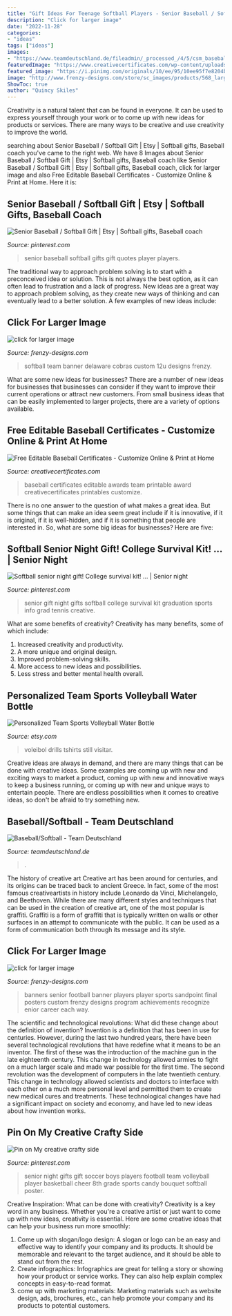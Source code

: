 ```yaml
---
title: "Gift Ideas For Teenage Softball Players - Senior Baseball / Softball Gift"
description: "Click for larger image"
date: "2022-11-28"
categories:
- "ideas"
tags: ["ideas"]
images:
- "https://www.teamdeutschland.de/fileadmin/_processed_/4/5/csm_baseball-softball-hero-53_7db67f05a9.jpg"
featuredImage: "https://www.creativecertificates.com/wp-content/uploads/2019/07/baseball.jpg"
featured_image: "https://i.pinimg.com/originals/10/ee/95/10ee95f7e8204b267d1498acf6e92377.jpg"
image: "http://www.frenzy-designs.com/store/sc_images/products/568_large_image.jpg"
ShowToc: true
author: "Quincy Skiles"
---
```



Creativity is a natural talent that can be found in everyone. It can be used to express yourself through your work or to come up with new ideas for products or services. There are many ways to be creative and use creativity to improve the world.

	

		
searching about Senior Baseball / Softball Gift | Etsy | Softball gifts, Baseball coach you've came to the right web. We have 8 Images about Senior Baseball / Softball Gift | Etsy | Softball gifts, Baseball coach like Senior Baseball / Softball Gift | Etsy | Softball gifts, Baseball coach, click for larger image and also Free Editable Baseball Certificates - Customize Online &amp; Print at Home. Here it is:
		
    
## Senior Baseball / Softball Gift | Etsy | Softball Gifts, Baseball Coach

<img loading=lazy src="https://i.pinimg.com/originals/34/27/a7/3427a73fae7cbbd46b0f9cea699c8fe6.jpg" onerror="this.onerror=null;this.src='https://tse2.mm.bing.net/th?id=OIP.GBL4UZBrg2Arp4l8hcMznAHaJ4&amp;pid=15.1';" alt="Senior Baseball / Softball Gift | Etsy | Softball gifts, Baseball coach">

_Source: pinterest.com_

>senior baseball softball gifts gift quotes player players. 

	

The traditional way to approach problem solving is to start with a preconceived idea or solution. This is not always the best option, as it can often lead to frustration and a lack of progress. New ideas are a great way to approach problem solving, as they create new ways of thinking and can eventually lead to a better solution. A few examples of new ideas include:

    
## Click For Larger Image

<img loading=lazy src="http://www.frenzy-designs.com/store/sc_images/products/969_large_image.jpg" onerror="this.onerror=null;this.src='https://tse4.mm.bing.net/th?id=OIP.FoTkkVogMChHOLmxacrrtQHaDt&amp;pid=15.1';" alt="click for larger image">

_Source: frenzy-designs.com_

>softball team banner delaware cobras custom 12u designs frenzy. 

	

What are some new ideas for businesses?
There are a number of new ideas for businesses that businesses can consider if they want to improve their current operations or attract new customers. From small business ideas that can be easily implemented to larger projects, there are a variety of options available.

    
## Free Editable Baseball Certificates - Customize Online &amp; Print At Home

<img loading=lazy src="https://www.creativecertificates.com/wp-content/uploads/2019/07/baseball.jpg" onerror="this.onerror=null;this.src='https://tse3.mm.bing.net/th?id=OIP.yy7DCsBKJIKiVvVDqsvllAHaD4&amp;pid=15.1';" alt="Free Editable Baseball Certificates - Customize Online &amp; Print at Home">

_Source: creativecertificates.com_

>baseball certificates editable awards team printable award creativecertificates printables customize. 

	

There is no one answer to the question of what makes a great idea. But some things that can make an idea seem great include if it is innovative, if it is original, if it is well-hidden, and if it is something that people are interested in.  So, what are some big ideas for businesses? Here are five: 

    
## Softball Senior Night Gift! College Survival Kit! … | Senior Night

<img loading=lazy src="https://i.pinimg.com/originals/21/35/1a/21351a0a061fe64301f23c6c83d60396.jpg" onerror="this.onerror=null;this.src='https://tse2.mm.bing.net/th?id=OIP.BVu78wtH45eJh_4QrdY-7wHaJ6&amp;pid=15.1';" alt="Softball senior night gift! College survival kit! … | Senior night">

_Source: pinterest.com_

>senior gift night gifts softball college survival kit graduation sports info grad tennis creative. 

	

What are some benefits of creativity?
Creativity has many benefits, some of which include: 
1. Increased creativity and productivity.
2. A more unique and original design.
3. Improved problem-solving skills.
4. More access to new ideas and possibilities. 
5. Less stress and better mental health overall.

    
## Personalized Team Sports Volleyball Water Bottle

<img loading=lazy src="https://img1.etsystatic.com/001/0/6933944/il_570xN.367695697_3vio.jpg" onerror="this.onerror=null;this.src='https://tse2.mm.bing.net/th?id=OIP.HE-_SM1avXE8n1MiR2Tl5wHaJ4&amp;pid=15.1';" alt="Personalized Team Sports Volleyball Water Bottle">

_Source: etsy.com_

>voleibol drills tshirts still visitar. 

	

Creative ideas are always in demand, and there are many things that can be done with creative ideas. Some examples are coming up with new and exciting ways to market a product, coming up with new and innovative ways to keep a business running, or coming up with new and unique ways to entertain people. There are endless possibilities when it comes to creative ideas, so don't be afraid to try something new.

    
## Baseball/Softball - Team Deutschland

<img loading=lazy src="https://www.teamdeutschland.de/fileadmin/_processed_/4/5/csm_baseball-softball-hero-53_7db67f05a9.jpg" onerror="this.onerror=null;this.src='https://tse1.mm.bing.net/th?id=OIP._4VviGuoNjxcxHnBd6pMKQHaHa&amp;pid=15.1';" alt="Baseball/Softball - Team Deutschland">

_Source: teamdeutschland.de_

>. 

	

The history of creative art
Creative art has been around for centuries, and its origins can be traced back to ancient Greece. In fact, some of the most famous creativeartists in history include Leonardo da Vinci, Michelangelo, and Beethoven. While there are many different styles and techniques that can be used in the creation of creative art, one of the most popular is graffiti. Graffiti is a form of graffiti that is typically written on walls or other surfaces in an attempt to communicate with the public. It can be used as a form of communication both through its message and its style.

    
## Click For Larger Image

<img loading=lazy src="http://www.frenzy-designs.com/store/sc_images/products/568_large_image.jpg" onerror="this.onerror=null;this.src='https://tse4.mm.bing.net/th?id=OIP.LfYmC_sR8roGgsASii037QHaLG&amp;pid=15.1';" alt="click for larger image">

_Source: frenzy-designs.com_

>banners senior football banner players player sports sandpoint final posters custom frenzy designs program achievements recognize enior career each way. 

	

The scientific and technological revolutions: What did these change about the definition of invention?
Invention is a definition that has been in use for centuries. However, during the last two hundred years, there have been several technological revolutions that have redefine what it means to be an inventor. The first of these was the introduction of the machine gun in the late eighteenth century. This change in technology allowed armies to fight on a much larger scale and made war possible for the first time. The second revolution was the development of computers in the late twentieth century. This change in technology allowed scientists and doctors to interface with each other on a much more personal level and permitted them to create new medical cures and treatments. These technological changes have had a significant impact on society and economy, and have led to new ideas about how invention works.

    
## Pin On My Creative Crafty Side

<img loading=lazy src="https://i.pinimg.com/originals/10/ee/95/10ee95f7e8204b267d1498acf6e92377.jpg" onerror="this.onerror=null;this.src='https://tse1.mm.bing.net/th?id=OIP.BOMGY3sCSMQiFM0iALZB0AHaJ4&amp;pid=15.1';" alt="Pin on My creative crafty side">

_Source: pinterest.com_

>senior night gifts gift soccer boys players football team volleyball player basketball cheer 8th grade sports candy bouquet softball poster. 

	

Creative Inspiration: What can be done with creativity?
Creativity is a key word in any business. Whether you're a creative artist or just want to come up with new ideas, creativity is essential. Here are some creative ideas that can help your business run more smoothly: 
1. Come up with slogan/logo design: A slogan or logo can be an easy and effective way to identify your company and its products. It should be memorable and relevant to the target audience, and it should be able to stand out from the rest. 
2. Create infographics: Infographics are great for telling a story or showing how your product or service works. They can also help explain complex concepts in easy-to-read format. 
3. come up with marketing materials: Marketing materials such as website design, ads, brochures, etc., can help promote your company and its products to potential customers.

